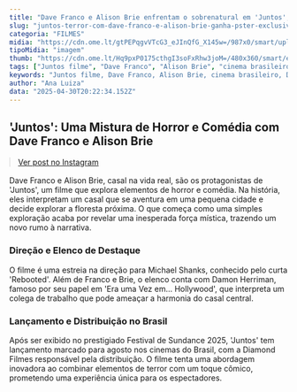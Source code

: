 ```yaml
---
title: "Dave Franco e Alison Brie enfrentam o sobrenatural em 'Juntos', que estreia em agosto nos cinemas brasileiros"
slug: "juntos-terror-com-dave-franco-e-alison-brie-ganha-pster-exclusivo"
categoria: "FILMES"
midia: "https://cdn.ome.lt/gtPEPqgvVTcG3_eJInQfG_X145w=/987x0/smart/uploads/conteudo/fotos/491447074_18520958266032660_8990652554144217317_n.jpg"
tipoMidia: "imagem"
thumb: "https://cdn.ome.lt/Hq9pxP0175cthgI3soFxRhw3joM=/480x360/smart/extras/conteudos/491447074_18520958266032660_8990652554144217317_n.jpg"
tags: ["Juntos filme", "Dave Franco", "Alison Brie", "cinema brasileiro", "Diamond Filmes", "terror comédia", "estreia agosto", "Michael Shanks", "Damon Herriman"]
keywords: "Juntos filme, Dave Franco, Alison Brie, cinema brasileiro, Diamond Filmes, terror comédia, estreia agosto, Michael Shanks, Damon Herriman"
author: "Ana Luiza"
data: "2025-04-30T20:22:34.152Z"
---
```


## 'Juntos': Uma Mistura de Horror e Comédia com Dave Franco e Alison Brie

<blockquote class="instagram-media" data-instgrm-permalink="https://www.instagram.com/p/DJFMwG_OUjQ/" data-instgrm-version="14" style="width:100%; max-width:540px; margin:1rem auto;"><a href="https://www.instagram.com/p/DJFMwG_OUjQ/">Ver post no Instagram</a></blockquote>

Dave Franco e Alison Brie, casal na vida real, são os protagonistas de 'Juntos', um filme que explora elementos de horror e comédia. Na história, eles interpretam um casal que se aventura em uma pequena cidade e decide explorar a floresta próxima. O que começa como uma simples exploração acaba por revelar uma inesperada força mística, trazendo um novo rumo à narrativa.

### Direção e Elenco de Destaque

O filme é uma estreia na direção para Michael Shanks, conhecido pelo curta 'Rebooted'. Além de Franco e Brie, o elenco conta com Damon Herriman, famoso por seu papel em 'Era uma Vez em... Hollywood', que interpreta um colega de trabalho que pode ameaçar a harmonia do casal central.

### Lançamento e Distribuição no Brasil

Após ser exibido no prestigiado Festival de Sundance 2025, 'Juntos' tem lançamento marcado para agosto nos cinemas do Brasil, com a Diamond Filmes responsável pela distribuição. O filme tenta uma abordagem inovadora ao combinar elementos de terror com um toque cômico, prometendo uma experiência única para os espectadores.